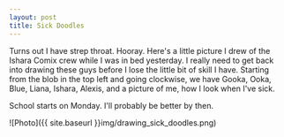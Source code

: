 ```yaml
---
layout: post
title: Sick Doodles
---
```


Turns out I have strep throat. Hooray. Here's a little picture I drew of the Ishara Comix crew while I was in bed yesterday. I really need to get back into drawing these guys before I lose the little bit of skill I have. Starting from the blob in the top left and going clockwise, we have Gooka, Ooka, Blue, Liana, Ishara, Alexis, and a picture of me, how I look when I've sick.

School starts on Monday. I'll probably be better by then.

![Photo]({{ site.baseurl }}img/drawing_sick_doodles.png)

